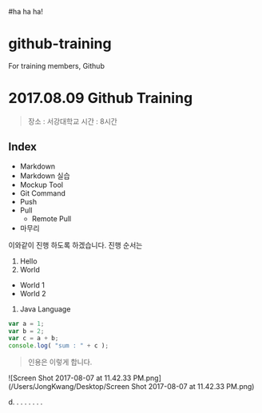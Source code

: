 #ha ha ha!

# github-training
For training members, Github


# 2017.08.09 Github Training

> 장소 : 서강대학교
> 시간 : 8시간

## Index

* Markdown
 * Markdown 실습
* Mockup Tool
* Git Command
 * Push
 * Pull
   * Remote Pull
* 마무리

이와같이 진행 하도록 하겠습니다.
진행 순서는

1. Hello
2. World
 * World 1
 * World 2
1. Java Language

``` javascript
var a = 1;
var b = 2;
var c = a + b;
console.log( "sum : " + c );
```

> 인용은 이렇게 합니다.

![Screen Shot 2017-08-07 at 11.42.33 PM.png](/Users/JongKwang/Desktop/Screen Shot 2017-08-07 at 11.42.33 PM.png)



d.
.
.
.
.
.
.
.
